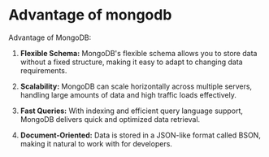 #  Advantage of mongodb

Advantage of MongoDB:

1. **Flexible Schema:** MongoDB's flexible schema allows you to store data without a fixed structure, making it easy to adapt to changing data requirements.

2. **Scalability:** MongoDB can scale horizontally across multiple servers, handling large amounts of data and high traffic loads effectively.

3. **Fast Queries:** With indexing and efficient query language support, MongoDB delivers quick and optimized data retrieval.

4. **Document-Oriented:** Data is stored in a JSON-like format called BSON, making it natural to work with for developers.

